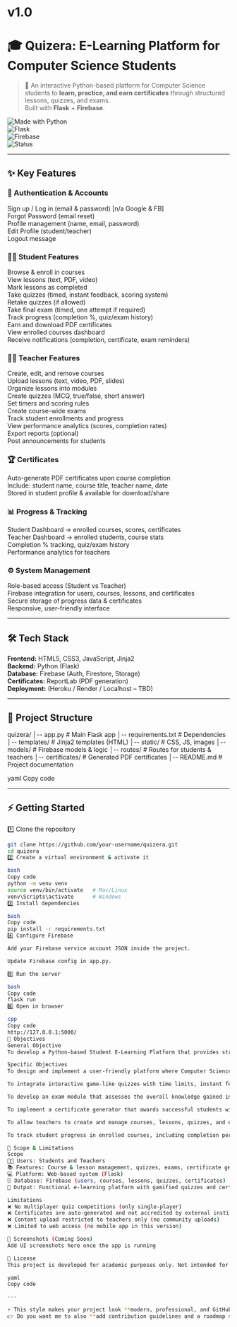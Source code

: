# v1.0
# 🎓 Quizera: E-Learning Platform for Computer Science Students

> 🚀 An interactive Python-based platform for Computer Science students to **learn, practice, and earn certificates** through structured lessons, quizzes, and exams.  
> Built with **Flask** + **Firebase**.  

![Made with Python](https://img.shields.io/badge/Made%20with-Python-blue?logo=python)  
![Flask](https://img.shields.io/badge/Framework-Flask-black?logo=flask)  
![Firebase](https://img.shields.io/badge/Database-Firebase-orange?logo=firebase)  
![Status](https://img.shields.io/badge/Status-Development-yellow)  

---

## ✨ Key Features  

### 🔐 Authentication & Accounts  
Sign up / Log in (email & password) [n/a Google & FB]  
Forgot Password (email reset)  
Profile management (name, email, password)  
Edit Profile (student/teacher)  
Logout message  

### 👩‍🎓 Student Features  
Browse & enroll in courses  
View lessons (text, PDF, video)  
Mark lessons as completed  
Take quizzes (timed, instant feedback, scoring system)  
Retake quizzes (if allowed)  
Take final exam (timed, one attempt if required)  
Track progress (completion %, quiz/exam history)  
Earn and download PDF certificates  
View enrolled courses dashboard  
Receive notifications (completion, certificate, exam reminders)  

### 👩‍🏫 Teacher Features  
Create, edit, and remove courses  
Upload lessons (text, video, PDF, slides)  
Organize lessons into modules  
Create quizzes (MCQ, true/false, short answer)  
Set timers and scoring rules  
Create course-wide exams  
Track student enrollments and progress  
View performance analytics (scores, completion rates)  
Export reports (optional)  
Post announcements for students  

### 🏆 Certificates  
Auto-generate PDF certificates upon course completion  
Include: student name, course title, teacher name, date  
Stored in student profile & available for download/share  

### 📊 Progress & Tracking  
Student Dashboard → enrolled courses, scores, certificates  
Teacher Dashboard → enrolled students, course stats  
Completion % tracking, quiz/exam history  
Performance analytics for teachers  

### ⚙️ System Management  
Role-based access (Student vs Teacher)  
Firebase integration for users, courses, lessons, and certificates  
Secure storage of progress data & certificates  
Responsive, user-friendly interface  

---

## 🛠️ Tech Stack  

**Frontend:** HTML5, CSS3, JavaScript, Jinja2  
**Backend:** Python (Flask)  
**Database:** Firebase (Auth, Firestore, Storage)  
**Certificates:** ReportLab (PDF generation)  
**Deployment:** (Heroku / Render / Localhost – TBD)  

---

## 📂 Project Structure  

quizera/
│-- app.py # Main Flask app
│-- requirements.txt # Dependencies
│-- templates/ # Jinja2 templates (HTML)
│-- static/ # CSS, JS, images
│-- models/ # Firebase models & logic
│-- routes/ # Routes for students & teachers
│-- certificates/ # Generated PDF certificates
│-- README.md # Project documentation

yaml
Copy code

---

## ⚡ Getting Started  

1️⃣ Clone the repository  
```bash
git clone https://github.com/your-username/quizera.git
cd quizera
2️⃣ Create a virtual environment & activate it

bash
Copy code
python -m venv venv
source venv/bin/activate   # Mac/Linux
venv\Scripts\activate      # Windows
3️⃣ Install dependencies

bash
Copy code
pip install -r requirements.txt
4️⃣ Configure Firebase

Add your Firebase service account JSON inside the project.

Update Firebase config in app.py.

5️⃣ Run the server

bash
Copy code
flask run
6️⃣ Open in browser

cpp
Copy code
http://127.0.0.1:5000/
🎯 Objectives
General Objective
To develop a Python-based Student E-Learning Platform that provides structured lessons, interactive quizzes, and certificates of completion.

Specific Objectives
To design and implement a user-friendly platform where Computer Science students can enroll in and study.

To integrate interactive game-like quizzes with time limits, instant feedback, and a scoring system to enhance engagement.

To develop an exam module that assesses the overall knowledge gained in a course.

To implement a certificate generator that awards successful students with a digital PDF certificate.

To allow teachers to create and manage courses, lessons, quizzes, and exams.

To track student progress in enrolled courses, including completion percentages and quiz/exam performance.

📌 Scope & Limitations
Scope
👩‍🎓 Users: Students and Teachers
📚 Features: Course & lesson management, quizzes, exams, certificate generation, progress tracking
💻 Platform: Web-based system (Flask)
🗄️ Database: Firebase (users, courses, lessons, quizzes, certificates)
📜 Output: Functional e-learning platform with gamified quizzes and certification

Limitations
❌ No multiplayer quiz competitions (only single-player)
❌ Certificates are auto-generated and not accredited by external institutions
❌ Content upload restricted to teachers only (no community uploads)
❌ Limited to web access (no mobile app in this version)

📸 Screenshots (Coming Soon)
Add UI screenshots here once the app is running

📜 License
This project is developed for academic purposes only. Not intended for commercial use.

yaml
Copy code

---

⚡ This style makes your project look **modern, professional, and GitHub showcase-ready**.  
👉 Do you want me to also **add contribution guidelines and a roadmap section** so it looks like a collaborative open-
